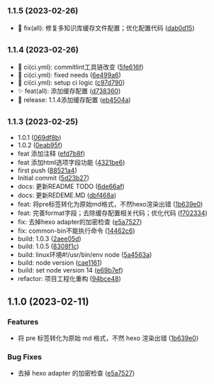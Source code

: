 ## <small>1.1.5 (2023-02-26)</small>

* :bug: fix(all): 修复多知识库缓存文件配置；优化配置代码 ([dab0d15](https://github.com/wztlink1013/yuque-hexo-lyrics/commit/dab0d15))



## <small>1.1.4 (2023-02-26)</small>

* :construction_worker: ci(ci.yml): commitlint工具链改变 ([5fe616f](https://github.com/wztlink1013/yuque-hexo-lyrics/commit/5fe616f))
* :construction_worker: ci(ci.yml): fixed needs ([6e499a6](https://github.com/wztlink1013/yuque-hexo-lyrics/commit/6e499a6))
* :construction_worker: ci(ci.yml): setup ci logic ([c97d790](https://github.com/wztlink1013/yuque-hexo-lyrics/commit/c97d790))
* :sparkles: feat(all): 添加缓存配置 ([d738360](https://github.com/wztlink1013/yuque-hexo-lyrics/commit/d738360))
* :tada: release: 1.1.4添加缓存配置 ([eb4504a](https://github.com/wztlink1013/yuque-hexo-lyrics/commit/eb4504a))




## <small>1.1.3 (2023-02-25)</small>

* 1.0.1 ([069df8b](https://github.com/wztlink1013/yuque-hexo-lyrics/commit/069df8b))
* 1.0.2 ([0eab95f](https://github.com/wztlink1013/yuque-hexo-lyrics/commit/0eab95f))
* feat 添加注释 ([efd7b8f](https://github.com/wztlink1013/yuque-hexo-lyrics/commit/efd7b8f))
* feat 添加html选项字段功能 ([4321be6](https://github.com/wztlink1013/yuque-hexo-lyrics/commit/4321be6))
* first push ([88521a4](https://github.com/wztlink1013/yuque-hexo-lyrics/commit/88521a4))
* Initial commit ([5d23b27](https://github.com/wztlink1013/yuque-hexo-lyrics/commit/5d23b27))
* docs: 更新README TODO ([6de66af](https://github.com/wztlink1013/yuque-hexo-lyrics/commit/6de66af))
* docs: 更新REDEME.MD ([dbf468a](https://github.com/wztlink1013/yuque-hexo-lyrics/commit/dbf468a))
* feat: 将pre标签转化为原始md格式，不然hexo渲染出错 ([1b639e0](https://github.com/wztlink1013/yuque-hexo-lyrics/commit/1b639e0))
* feat: 完善format字段；去除缓存配置相关代码；优化代码 ([f702334](https://github.com/wztlink1013/yuque-hexo-lyrics/commit/f702334))
* fix: 去掉hexo adapter的加密检查 ([e5a7527](https://github.com/wztlink1013/yuque-hexo-lyrics/commit/e5a7527))
* fix: common-bin不能执行命令 ([14462c6](https://github.com/wztlink1013/yuque-hexo-lyrics/commit/14462c6))
* build: 1.0.3 ([2aee05d](https://github.com/wztlink1013/yuque-hexo-lyrics/commit/2aee05d))
* build: 1.0.5 ([8308f1c](https://github.com/wztlink1013/yuque-hexo-lyrics/commit/8308f1c))
* build: linux环境#!/usr/bin/env node ([5a4563a](https://github.com/wztlink1013/yuque-hexo-lyrics/commit/5a4563a))
* build: node version ([cae1161](https://github.com/wztlink1013/yuque-hexo-lyrics/commit/cae1161))
* build: set node version 14 ([e69b7ef](https://github.com/wztlink1013/yuque-hexo-lyrics/commit/e69b7ef))
* refactor: 项目工程化重构 ([94bce48](https://github.com/wztlink1013/yuque-hexo-lyrics/commit/94bce48))



## 1.1.0 (2023-02-11)

### Features

- 将 pre 标签转化为原始 md 格式，不然 hexo 渲染出错 ([1b639e0](https://github.com/wztlink1013/yuque-hexo-lyrics/commit/1b639e00f2778b7a2cea783698702051114f2cc7))

### Bug Fixes

- 去掉 hexo adapter 的加密检查 ([e5a7527](https://github.com/wztlink1013/yuque-hexo-lyrics/commit/e5a7527faacc8ca8c6d5da21795c5ff91da0fc9a))
